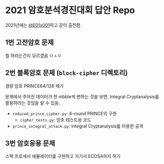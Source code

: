 # 2021 암호분석경진대회 답안 Repo

2021년에는 [@E01x001](https://github.com/E01x001)하고 같이 출전함.

## 1번 고전암호 문제

뭘 하라는건지 모르겠음 ㅇㅅㅇ

## 2번 블록암호 문제 (`block-cipher` 디렉토리)

경량 암호 PRINCE64/128 깨기

문제에서 주어진 데이터가 한 nibble씩 변하는 것을 보면, Integral Cryptanalysis를 활용하라는 것임을 알 수 있음.

- `reduced_prince_cipher.py`: 4-round PRINCE의 구현
  - `cipher_tests.py`: 암호 테스트용 코드
- `prince_integral_attack.py`: Integral Cryptanalysis를 이용한 공격

## 3번 암호응용 문제

스택 프로세서 에뮬레이터를 구현하고 거기서 ECDSA까지 하기